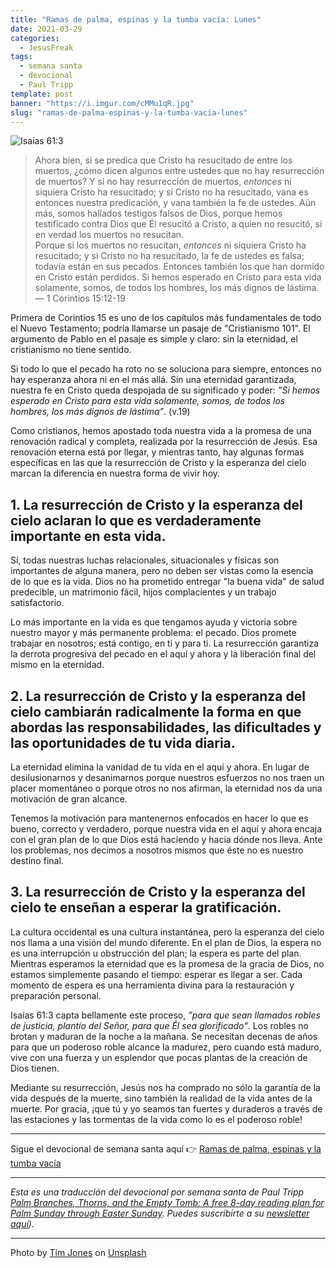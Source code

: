 ```yaml
---
title: "Ramas de palma, espinas y la tumba vacía: Lunes"
date: 2021-03-29
categories:
  - JesusFreak
tags:
  - semana santa
  - devocional
  - Paul Tripp
template: post
banner: "https://i.imgur.com/cMMu1qR.jpg"
slug: "ramas-de-palma-espinas-y-la-tumba-vacia-lunes"
---
```


![Isaías 61:3](https://i.imgur.com/cMMu1qR.jpg)

> Ahora bien, si se predica que Cristo ha resucitado de entre los muertos, ¿cómo dicen algunos entre ustedes que no hay resurrección de muertos? Y si no hay resurrección de muertos, *entonces* ni siquiera Cristo ha resucitado; y si Cristo no ha resucitado, vana es entonces nuestra predicación, y vana también la fe de ustedes. Aún más, somos hallados testigos falsos de Dios, porque hemos testificado contra Dios que Él resucitó a Cristo, a quien no resucitó, si en verdad los muertos no resucitan. <br>
> Porque si los muertos no resucitan, *entonces* ni siquiera Cristo ha resucitado; y si Cristo no ha resucitado, la fe de ustedes es falsa; todavía están en sus pecados. Entonces también los que han dormido en Cristo están perdidos. Si hemos esperado en Cristo para esta vida solamente, somos, de todos los hombres, los más dignos de lástima.<br>
> — 1 Corintios 15:12-19

Primera de Corintios 15 es uno de los capítulos más fundamentales de todo el Nuevo Testamento; podría llamarse un pasaje de "Cristianismo 101". El argumento de Pablo en el pasaje es simple y claro: sin la eternidad, el cristianismo no tiene sentido.

Si todo lo que el pecado ha roto no se soluciona para siempre, entonces no hay esperanza ahora ni en el más allá. Sin una eternidad garantizada, nuestra fe en Cristo queda despojada de su significado y poder: _”Si hemos esperado en Cristo para esta vida solamente, somos, de todos los hombres, los más dignos de lástima”_. (v.19)

Como cristianos, hemos apostado toda nuestra vida a la promesa de una renovación radical y completa, realizada por la resurrección de Jesús. Esa renovación eterna está por llegar, y mientras tanto, hay algunas formas específicas en las que la resurrección de Cristo y la esperanza del cielo marcan la diferencia en nuestra forma de vivir hoy.

## 1. La resurrección de Cristo y la esperanza del cielo aclaran lo que es verdaderamente importante en esta vida.
Sí, todas nuestras luchas relacionales, situacionales y físicas son importantes de alguna manera, pero no deben ser vistas como la esencia de lo que es la vida. Dios no ha prometido entregar "la buena vida" de salud predecible, un matrimonio fácil, hijos complacientes y un trabajo satisfactorio.

Lo más importante en la vida es que tengamos ayuda y victoria sobre nuestro mayor y más permanente problema: el pecado. Dios promete trabajar en nosotros; está contigo, en ti y para ti. La resurrección garantiza la derrota progresiva del pecado en el aquí y ahora y la liberación final del mismo en la eternidad.

## 2. La resurrección de Cristo y la esperanza del cielo cambiarán radicalmente la forma en que abordas las responsabilidades, las dificultades y las oportunidades de tu vida diaria.
La eternidad elimina la vanidad de tu vida en el aquí y ahora. En lugar de desilusionarnos y desanimarnos porque nuestros esfuerzos no nos traen un placer momentáneo o porque otros no nos afirman, la eternidad nos da una motivación de gran alcance.

Tenemos la motivación para mantenernos enfocados en hacer lo que es bueno, correcto y verdadero, porque nuestra vida en el aquí y ahora encaja con el gran plan de lo que Dios está haciendo y hacia dónde nos lleva. Ante los problemas, nos decimos a nosotros mismos que éste no es nuestro destino final.

## 3. La resurrección de Cristo y la esperanza del cielo te enseñan a esperar la gratificación.
La cultura occidental es una cultura instantánea, pero la esperanza del cielo nos llama a una visión del mundo diferente. En el plan de Dios, la espera no es una interrupción u obstrucción del plan; la espera es parte del plan. Mientras esperamos la eternidad que es la promesa de la gracia de Dios, no estamos simplemente pasando el tiempo: esperar es llegar a ser. Cada momento de espera es una herramienta divina para la restauración y preparación personal.

Isaías 61:3 capta bellamente este proceso, *”para que sean llamados robles de justicia, plantío del Señor, para que Él sea glorificado"*. Los robles no brotan y maduran de la noche a la mañana. Se necesitan decenas de años para que un poderoso roble alcance la madurez, pero cuando está maduro, vive con una fuerza y un esplendor que pocas plantas de la creación de Dios tienen.

Mediante su resurrección, Jesús nos ha comprado no sólo la garantía de la vida después de la muerte, sino también la realidad de la vida antes de la muerte. Por gracia, ¡que tú y yo seamos tan fuertes y duraderos a través de las estaciones y las tormentas de la vida como lo es el poderoso roble!

---

Sigue el devocional de semana santa aquí 👉 [Ramas de palma, espinas y la tumba vacía](/ramas-de-palma-espinas-y-la-tumba-vacia)

---

*Esta es una traducción del devocional por semana santa de Paul Tripp [Palm Branches, Thorns, and the Empty Tomb: A free 8-day reading plan for Palm Sunday
through Easter Sunday](https://cdn.shopify.com/s/files/1/1695/6503/files/Journey_to_the_Cross_Download.pdf?v=1615329390). Puedes suscribirte a su [newsletter aquí](https://www.paultripp.com)).*

---

Photo by <a href="https://unsplash.com/@timajones?utm_source=unsplash&utm_medium=referral&utm_content=creditCopyText">Tim Jones</a> on <a href="https://unsplash.com/s/photos/oak-tree?utm_source=unsplash&utm_medium=referral&utm_content=creditCopyText">Unsplash</a>
  